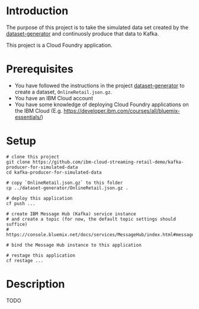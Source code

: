 # Introduction

The purpose of this project is to take the simulated data set created by the [dataset-generator](https://github.com/ibm-cloud-streaming-retail-demo/dataset-generator) and continuosly produce that data to Kafka.

This project is a Cloud Foundry application.

# Prerequisites

- You have followed the instructions in the project [dataset-generator](https://github.com/ibm-cloud-streaming-retail-demo/dataset-generator) to create a dataset, `OnlineRetail.json.gz`.
- You have an IBM Cloud account
- You have some knowledge of deploying Cloud Foundry applications on the IBM Cloud (E.g. https://developer.ibm.com/courses/all/bluemix-essentials/)

# Setup

```
# clone this project
git clone https://github.com/ibm-cloud-streaming-retail-demo/kafka-producer-for-simulated-data
cd kafka-producer-for-simulated-data

# copy `OnlineRetail.json.gz` to this folder
cp ../dataset-generator/OnlineRetail.json.gz .

# deploy this application
cf push ...

# create IBM Message Hub (Kafka) service instance
# and create a topic (for now, the default topic settings should suffice)
# https://console.bluemix.net/docs/services/MessageHub/index.html#messagehub

# bind the Message Hub instance to this application

# restage this application
cf restage ...
```


# Description

TODO

